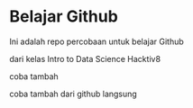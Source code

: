 # Belajar Github

Ini adalah repo percobaan untuk belajar Github

dari kelas Intro to Data Science Hacktiv8

coba tambah


coba tambah dari github langsung
